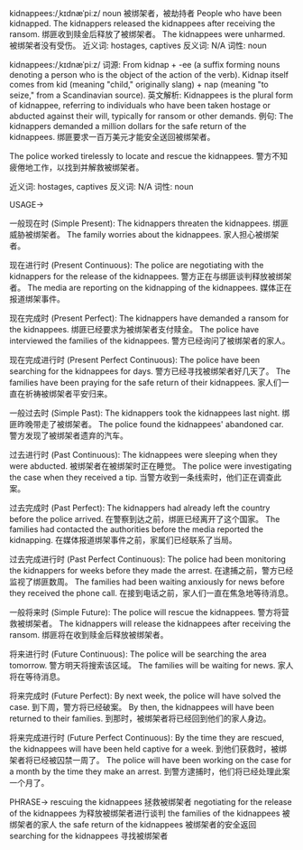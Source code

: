kidnappees:/ˌkɪdnæˈpiːz/
noun
被绑架者，被劫持者
People who have been kidnapped.
The kidnappers released the kidnappees after receiving the ransom. 绑匪收到赎金后释放了被绑架者。
The kidnappees were unharmed.  被绑架者没有受伤。
近义词: hostages, captives
反义词: N/A
词性: noun

kidnappees:/ˌkɪdnæˈpiːz/
词源:  From kidnap + -ee (a suffix forming nouns denoting a person who is the object of the action of the verb). Kidnap itself comes from kid (meaning "child," originally slang) + nap (meaning "to seize," from a Scandinavian source).
英文解析: Kidnappees is the plural form of kidnappee, referring to individuals who have been taken hostage or abducted against their will, typically for ransom or other demands.
例句:
The kidnappers demanded a million dollars for the safe return of the kidnappees. 绑匪要求一百万美元才能安全送回被绑架者。

The police worked tirelessly to locate and rescue the kidnappees. 警方不知疲倦地工作，以找到并解救被绑架者。

近义词: hostages, captives
反义词: N/A
词性: noun



USAGE->

一般现在时 (Simple Present):
The kidnappers threaten the kidnappees. 绑匪威胁被绑架者。
The family worries about the kidnappees. 家人担心被绑架者。


现在进行时 (Present Continuous):
The police are negotiating with the kidnappers for the release of the kidnappees. 警方正在与绑匪谈判释放被绑架者。
The media are reporting on the kidnapping of the kidnappees.  媒体正在报道绑架事件。


现在完成时 (Present Perfect):
The kidnappers have demanded a ransom for the kidnappees. 绑匪已经要求为被绑架者支付赎金。
The police have interviewed the families of the kidnappees. 警方已经询问了被绑架者的家人。


现在完成进行时 (Present Perfect Continuous):
The police have been searching for the kidnappees for days. 警方已经寻找被绑架者好几天了。
The families have been praying for the safe return of their kidnappees. 家人们一直在祈祷被绑架者平安归来。


一般过去时 (Simple Past):
The kidnappers took the kidnappees last night. 绑匪昨晚带走了被绑架者。
The police found the kidnappees' abandoned car. 警方发现了被绑架者遗弃的汽车。


过去进行时 (Past Continuous):
The kidnappees were sleeping when they were abducted. 被绑架者在被绑架时正在睡觉。
The police were investigating the case when they received a tip. 当警方收到一条线索时，他们正在调查此案。


过去完成时 (Past Perfect):
The kidnappers had already left the country before the police arrived. 在警察到达之前，绑匪已经离开了这个国家。
The families had contacted the authorities before the media reported the kidnapping. 在媒体报道绑架事件之前，家属们已经联系了当局。


过去完成进行时 (Past Perfect Continuous):
The police had been monitoring the kidnappers for weeks before they made the arrest. 在逮捕之前，警方已经监视了绑匪数周。
The families had been waiting anxiously for news before they received the phone call. 在接到电话之前，家人们一直在焦急地等待消息。


一般将来时 (Simple Future):
The police will rescue the kidnappees. 警方将营救被绑架者。
The kidnappers will release the kidnappees after receiving the ransom. 绑匪将在收到赎金后释放被绑架者。


将来进行时 (Future Continuous):
The police will be searching the area tomorrow. 警方明天将搜索该区域。
The families will be waiting for news. 家人将在等待消息。


将来完成时 (Future Perfect):
By next week, the police will have solved the case. 到下周，警方将已经破案。
By then, the kidnappees will have been returned to their families. 到那时，被绑架者将已经回到他们的家人身边。


将来完成进行时 (Future Perfect Continuous):
By the time they are rescued, the kidnappees will have been held captive for a week. 到他们获救时，被绑架者将已经被囚禁一周了。
The police will have been working on the case for a month by the time they make an arrest. 到警方逮捕时，他们将已经处理此案一个月了。



PHRASE->
rescuing the kidnappees 拯救被绑架者
negotiating for the release of the kidnappees  为释放被绑架者进行谈判
the families of the kidnappees 被绑架者的家人
the safe return of the kidnappees 被绑架者的安全返回
searching for the kidnappees 寻找被绑架者
